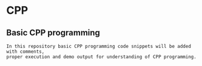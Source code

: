 # CPP

## Basic CPP programming 

    In this repository basic CPP programming code snippets will be added with comments,
    proper execution and demo output for understanding of CPP programming.
